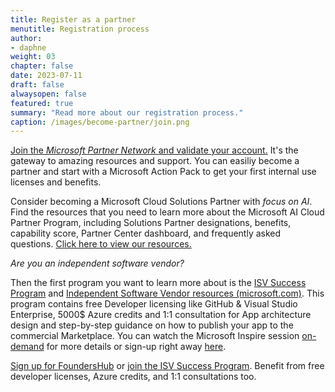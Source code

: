```yaml
---
title: Register as a partner
menutitle: Registration process
author: 
- daphne
weight: 03
chapter: false
date: 2023-07-11
draft: false
alwaysopen: false
featured: true
summary: "Read more about our registration process."
caption: /images/become-partner/join.png
---
```

[Join the *Microsoft Partner Network* and validate your account.](https://lnkd.in/eX5pZvwN "https://lnkd.in/ex5pzvwn") It's the gateway to amazing resources and support.  You can easiliy become a partner and start with a Microsoft Action Pack to get your first internal use licenses and benefits.  
  
Consider becoming a Microsoft Cloud Solutions Partner with *focus on AI*. Find the resources that you need to learn more about the Microsoft AI Cloud Partner Program, including Solutions Partner designations, benefits, capability score, Partner Center dashboard, and frequently asked questions. [Click here to view our resources.](https://partner.microsoft.com/en-us/asset/collection/solutions-partner-designation-resources#/ "https://partner.microsoft.com/en-us/asset/collection/solutions-partner-designation-resources#/")

*Are you an independent software vendor?*

Then the first program you want to learn more about is the [ISV Success Program](https://www.microsoft.com/en-us/isv/program-benefits#areaheading-oca1a1 "https://www.microsoft.com/en-us/isv/program-benefits#areaheading-oca1a1") and [Independent Software Vendor resources (microsoft.com)](https://partner.microsoft.com/en-us/training/assets/collection/independent-software-vendor-resources#/ "https://partner.microsoft.com/en-us/training/assets/collection/independent-software-vendor-resources#/"). This program contains free Developer licensing like GitHub & Visual Studio Enterprise, 5000$ Azure credits and 1:1 consultation for App architecture design and step-by-step guidance on how to publish your app to the commercial Marketplace. You can watch the Microsoft Inspire session [on-demand](https://inspire.microsoft.com/en-US/sessions/b98e80d3-7d43-4c63-ad34-f3dc4bc3ace4?source=sessions "https://inspire.microsoft.com/en-us/sessions/b98e80d3-7d43-4c63-ad34-f3dc4bc3ace4?source=sessions") for more details or sign-up right away [here](https://www.microsoft.com/en/isv/success-program-application "https://www.microsoft.com/en/isv/success-program-application").

[Sign up for FoundersHub](https://lnkd.in/eYWaRr_A "https://lnkd.in/eywarr_a") or [join the ISV Success Program](https://lnkd.in/eXZFCY_S "https://lnkd.in/exzfcy_s"). Benefit from free developer licenses, Azure credits, and 1:1 consultations too.